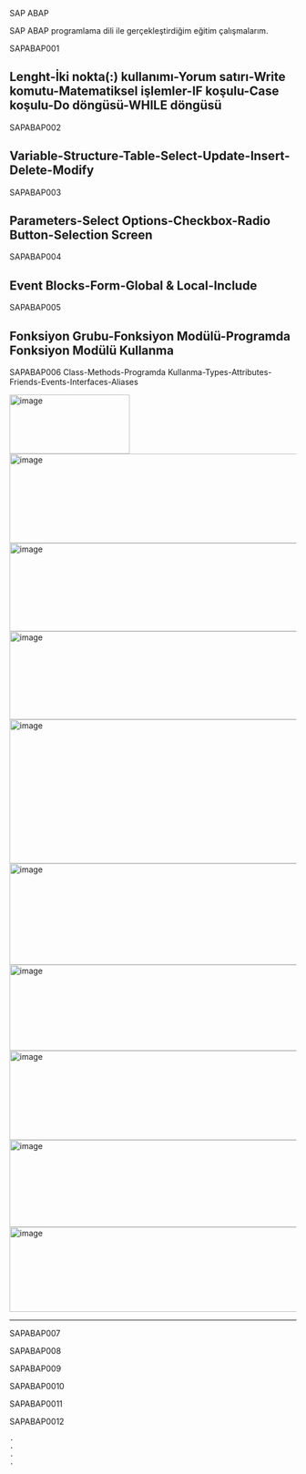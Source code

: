 SAP ABAP

SAP ABAP programlama dili ile gerçekleştirdiğim eğitim çalışmalarım.

SAPABAP001

Lenght-İki nokta(:) kullanımı-Yorum satırı-Write komutu-Matematiksel işlemler-IF koşulu-Case koşulu-Do döngüsü-WHILE döngüsü
--------------------------------------------------------------------------------------------------------------------------------------------------------------------------------------------------------------------------------------------------------------------------
SAPABAP002

Variable-Structure-Table-Select-Update-Insert-Delete-Modify
--------------------------------------------------------------------------------------------------------------------------------------------------------------------------------------------------------------------------------------------------------------------------
SAPABAP003

Parameters-Select Options-Checkbox-Radio Button-Selection Screen
--------------------------------------------------------------------------------------------------------------------------------------------------------------------------------------------------------------------------------------------------------------------------
SAPABAP004

Event Blocks-Form-Global & Local-Include
--------------------------------------------------------------------------------------------------------------------------------------------------------------------------------------------------------------------------------------------------------------------------
SAPABAP005

Fonksiyon Grubu-Fonksiyon Modülü-Programda Fonksiyon Modülü Kullanma
--------------------------------------------------------------------------------------------------------------------------------------------------------------------------------------------------------------------------------------------------------------------------
SAPABAP006
Class-Methods-Programda Kullanma-Types-Attributes-Friends-Events-Interfaces-Aliases

<img width="211" height="104" alt="image" src="https://github.com/user-attachments/assets/18afe5b4-695e-4cdf-bbb2-09bad98c9694" />

<img width="804" height="157" alt="image" src="https://github.com/user-attachments/assets/febbee74-d694-45e8-b8f5-a8e04e8b02b0" />

<img width="646" height="155" alt="image" src="https://github.com/user-attachments/assets/6ee575b9-e1e0-4e2d-a4e4-43ac9b72c6bb" />

<img width="1217" height="155" alt="image" src="https://github.com/user-attachments/assets/74133a8c-81c3-4c70-a128-401b641b87f4" />

<img width="904" height="253" alt="image" src="https://github.com/user-attachments/assets/65f0fb0a-a7e0-42c5-b2ea-490cf2fdb9f7" />

<img width="852" height="178" alt="image" src="https://github.com/user-attachments/assets/f175ab52-9164-4180-b752-1982f169f999" />

<img width="947" height="151" alt="image" src="https://github.com/user-attachments/assets/9c5fc38d-8d2d-4a40-a79b-a05276c1ec88" />

<img width="751" height="157" alt="image" src="https://github.com/user-attachments/assets/97195e5a-bef8-4393-b356-eba46d7711a8" />

<img width="886" height="153" alt="image" src="https://github.com/user-attachments/assets/2ff57558-01f1-48b6-a8a8-e1f3eb2a4be9" />

<img width="828" height="149" alt="image" src="https://github.com/user-attachments/assets/9a26f261-fbb7-478e-8e61-e21fc114a81e" />


--------------------------------------------------------------------------------------------------------------------------------------------------------------------------------------------------------------------------------------------------------------------------
SAPABAP007

SAPABAP008

SAPABAP009

SAPABAP0010

SAPABAP0011

SAPABAP0012

    .
    .
    .
    .
